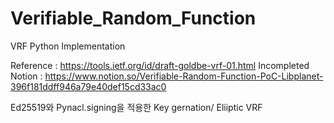 # Verifiable_Random_Function
VRF Python Implementation

Reference : https://tools.ietf.org/id/draft-goldbe-vrf-01.html 
Incompleted Notion : https://www.notion.so/Verifiable-Random-Function-PoC-Libplanet-396f181ddff946a79e40def15cd33ac0

Ed25519와 Pynacl.signing을 적용한 Key gernation/ Eliiptic VRF 
